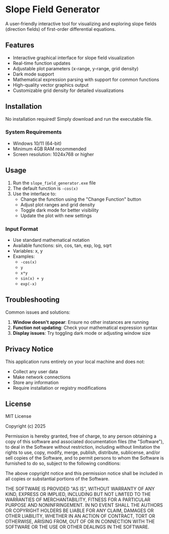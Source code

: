 # Slope Field Generator

A user-friendly interactive tool for visualizing and exploring slope fields (direction fields) of first-order differential equations.

## Features

- Interactive graphical interface for slope field visualization
- Real-time function updates
- Adjustable plot parameters (x-range, y-range, grid density)
- Dark mode support
- Mathematical expression parsing with support for common functions
- High-quality vector graphics output
- Customizable grid density for detailed visualizations

## Installation

No installation required! Simply download and run the executable file.

### System Requirements

- Windows 10/11 (64-bit)
- Minimum 4GB RAM recommended
- Screen resolution: 1024x768 or higher

## Usage

1. Run the `slope_field_generator.exe` file
2. The default function is `-cos(x)`
3. Use the interface to:
   - Change the function using the "Change Function" button
   - Adjust plot ranges and grid density
   - Toggle dark mode for better visibility
   - Update the plot with new settings

### Input Format

- Use standard mathematical notation
- Available functions: sin, cos, tan, exp, log, sqrt
- Variables: x, y
- Examples:
  - `-cos(x)`
  - `y`
  - `x*y`
  - `sin(x) + y`
  - `exp(-x)`

## Troubleshooting

Common issues and solutions:

1. **Window doesn't appear**: Ensure no other instances are running
2. **Function not updating**: Check your mathematical expression syntax
3. **Display issues**: Try toggling dark mode or adjusting window size

## Privacy Notice

This application runs entirely on your local machine and does not:
- Collect any user data
- Make network connections
- Store any information
- Require installation or registry modifications

## License

MIT License

Copyright (c) 2025

Permission is hereby granted, free of charge, to any person obtaining a copy
of this software and associated documentation files (the "Software"), to deal
in the Software without restriction, including without limitation the rights
to use, copy, modify, merge, publish, distribute, sublicense, and/or sell
copies of the Software, and to permit persons to whom the Software is
furnished to do so, subject to the following conditions:

The above copyright notice and this permission notice shall be included in all
copies or substantial portions of the Software.

THE SOFTWARE IS PROVIDED "AS IS", WITHOUT WARRANTY OF ANY KIND, EXPRESS OR
IMPLIED, INCLUDING BUT NOT LIMITED TO THE WARRANTIES OF MERCHANTABILITY,
FITNESS FOR A PARTICULAR PURPOSE AND NONINFRINGEMENT. IN NO EVENT SHALL THE
AUTHORS OR COPYRIGHT HOLDERS BE LIABLE FOR ANY CLAIM, DAMAGES OR OTHER
LIABILITY, WHETHER IN AN ACTION OF CONTRACT, TORT OR OTHERWISE, ARISING FROM,
OUT OF OR IN CONNECTION WITH THE SOFTWARE OR THE USE OR OTHER DEALINGS IN THE
SOFTWARE.
